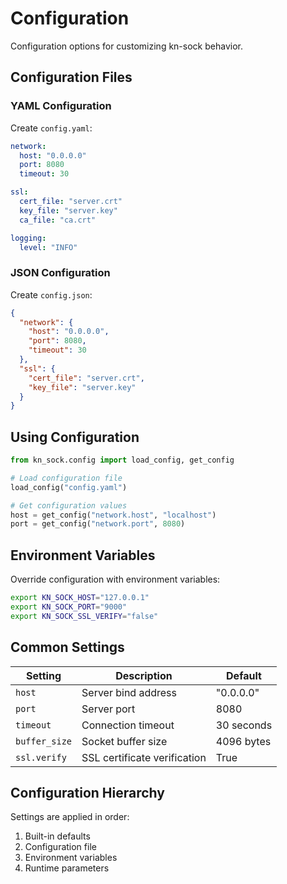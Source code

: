 # Configuration

Configuration options for customizing kn-sock behavior.

## Configuration Files

### YAML Configuration

Create `config.yaml`:

```yaml
network:
  host: "0.0.0.0"
  port: 8080
  timeout: 30

ssl:
  cert_file: "server.crt"
  key_file: "server.key"
  ca_file: "ca.crt"

logging:
  level: "INFO"
```

### JSON Configuration

Create `config.json`:

```json
{
  "network": {
    "host": "0.0.0.0",
    "port": 8080,
    "timeout": 30
  },
  "ssl": {
    "cert_file": "server.crt", 
    "key_file": "server.key"
  }
}
```

## Using Configuration

```python
from kn_sock.config import load_config, get_config

# Load configuration file
load_config("config.yaml")

# Get configuration values
host = get_config("network.host", "localhost")
port = get_config("network.port", 8080)
```

## Environment Variables

Override configuration with environment variables:

```bash
export KN_SOCK_HOST="127.0.0.1"
export KN_SOCK_PORT="9000"
export KN_SOCK_SSL_VERIFY="false"
```

## Common Settings

| Setting | Description | Default |
|---------|-------------|---------|
| `host` | Server bind address | "0.0.0.0" |
| `port` | Server port | 8080 |
| `timeout` | Connection timeout | 30 seconds |
| `buffer_size` | Socket buffer size | 4096 bytes |
| `ssl.verify` | SSL certificate verification | True |

## Configuration Hierarchy

Settings are applied in order:
1. Built-in defaults
2. Configuration file
3. Environment variables
4. Runtime parameters
